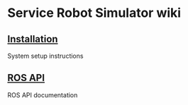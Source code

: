 # Service Robot Simulator wiki

## [Installation](https://bitbucket.org/osrf/srcsim/wiki/Installation)
System setup instructions

## [ROS API](https://bitbucket.org/osrf/srcsim/wiki/API)
ROS API documentation